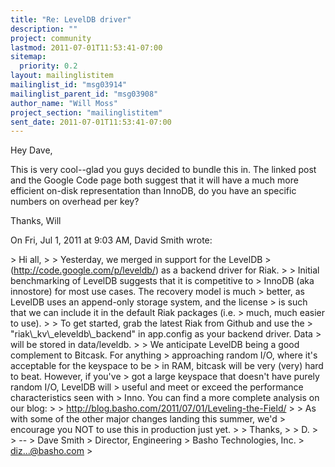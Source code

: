 ```yaml
---
title: "Re: LevelDB driver"
description: ""
project: community
lastmod: 2011-07-01T11:53:41-07:00
sitemap:
  priority: 0.2
layout: mailinglistitem
mailinglist_id: "msg03914"
mailinglist_parent_id: "msg03908"
author_name: "Will Moss"
project_section: "mailinglistitem"
sent_date: 2011-07-01T11:53:41-07:00
---
```



Hey Dave,

This is very cool--glad you guys decided to bundle this in. The linked post
and the Google Code page both suggest that it will have a much more
efficient on-disk representation than InnoDB, do you have an specific
numbers on overhead per key?

Thanks,
Will


On Fri, Jul 1, 2011 at 9:03 AM, David Smith  wrote:

&gt; Hi all,
&gt;
&gt; Yesterday, we merged in support for the LevelDB
&gt; (http://code.google.com/p/leveldb/) as a backend driver for Riak.
&gt;
&gt; Initial benchmarking of LevelDB suggests that it is competitive to
&gt; InnoDB (aka innostore) for most use cases. The recovery model is much
&gt; better, as LevelDB uses an append-only storage system, and the license
&gt; is such that we can include it in the default Riak packages (i.e.
&gt; much, much easier to use).
&gt;
&gt; To get started, grab the latest Riak from Github and use the
&gt; "riak\\_kv\\_eleveldb\\_backend" in app.config as your backend driver. Data
&gt; will be stored in data/leveldb.
&gt;
&gt; We anticipate LevelDB being a good complement to Bitcask. For anything
&gt; approaching random I/O, where it's acceptable for the keyspace to be
&gt; in RAM, bitcask will be very (very) hard to beat. However, if you've
&gt; got a large keyspace that doesn't have purely random I/O, LevelDB will
&gt; useful and meet or exceed the performance characteristics seen with
&gt; Inno. You can find a more complete analysis on our blog:
&gt;
&gt; http://blog.basho.com/2011/07/01/Leveling-the-Field/
&gt;
&gt; As with some of the other major changes landing this summer, we'd
&gt; encourage you NOT to use this in production just yet.
&gt;
&gt; Thanks,
&gt;
&gt; D.
&gt;
&gt; --
&gt; Dave Smith
&gt; Director, Engineering
&gt; Basho Technologies, Inc.
&gt; diz...@basho.com
&gt;

